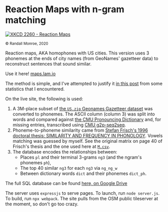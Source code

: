 # Reaction Maps with n-gram matching

[![XKCD 2260 - Reaction Maps](https://imgs.xkcd.com/comics/reaction_maps_2x.png)](xkcd.com/2260)

<sup>&#xa9; Randall Monroe, 2020</sup>

Reaction maps, AKA homophones with US cities. This version uses 3 phonemes at the ends of city names (from GeoNames' gazetteer data) to reconstruct sentences that sound similar.

Use it here! [maps.lam.io](http://maps.lam.io)

The method is simple, and I've attempted to justify it [in this post](//lam.io/projects/x2260) from some statistics that I encountered.

On the live site, the following is used:

1. A 3M-place subset of [the `US.zip` Geonames Gazetteer dataset](http://download.geonames.org/export/dump/) was converted to phonemes. The ASCII column (column 3) was split into words and compared against [the CMU Pronouncing Dictionary](http://www.speech.cs.cmu.edu/cgi-bin/cmudict) and, for missing entries, transcribed using [CMU g2p-seq2seq](https://github.com/cmusphinx/g2p-seq2seq).
2. Phoneme-to-phoneme similarity came from [Stefan Frisch's 1996 doctoral thesis: SIMILARITY AND FREQUENCY IN PHONOLOGY](http://www.cas.usf.edu/~frisch/Frisch96.pdf). Vowels matching was guessed by myself. See the original matrix on page 40 of Frisch's thesis and the one used here at [`M.csv`](./M.csv).
3. The database encodes the relationships between:
	- Places `pl` and their terminal 3-grams `ng3` (and the ngram's phonemes `ph`),
	- The top 40 similar `ng3` for each `ng3` via `ng_ng_w`
	- Between dictionary words `dict` and their phonemes `dict_ph`.

The full SQL database can be found [here, on Google Drive](https://drive.google.com/open?id=1Gtl9JNqIM4oE_NVFs-3GyuGbcPbikU67)

The server uses `expressjs` to serve pages. To launch, run `node server.js`. To build, run `npx webpack`. The site pulls from the OSM public tileserver at the moment, so don't go too crazy.